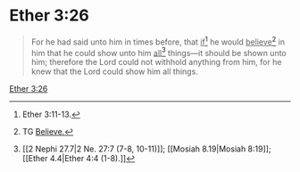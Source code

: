 # Ether 3:26

> For he had said unto him in times before, that <u>if</u>[^a] he would <u>believe</u>[^b] in him that he could show unto him <u>all</u>[^c] things—it should be shown unto him; therefore the Lord could not withhold anything from him, for he knew that the Lord could show him all things.

[Ether 3:26](https://www.churchofjesuschrist.org/study/scriptures/bofm/ether/3?lang=eng&id=p26#p26)


[^a]: Ether 3:11-13.
[^b]: TG [Believe.](https://www.churchofjesuschrist.org/study/scriptures/tg/believe?lang=eng)
[^c]: [[2 Nephi 27.7|2 Ne. 27:7 (7-8, 10-11)]]; [[Mosiah 8.19|Mosiah 8:19]]; [[Ether 4.4|Ether 4:4 (1-8).]]
